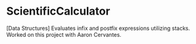 # ScientificCalculator
[Data Structures] Evaluates infix and postfix expressions utilizing stacks.
Worked on this project with Aaron Cervantes.
